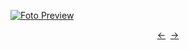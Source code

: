 [![Foto Preview](preview/n745.avif)](https://20essentials.github.io/project-000-745)

<div align="center" style="display: flex; justify-content: center;">
  <a  href="https://github.com/20essentials/project-000-744" target="_blank">&#8592;</a>
  &nbsp;&nbsp;
  <a  href="https://github.com/20essentials/project-000-746" target="_blank">&#8594;</a>
</div>

